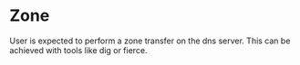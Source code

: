 # Zone
User is expected to perform a zone transfer on the dns server.
This can be achieved with tools like dig or fierce.
